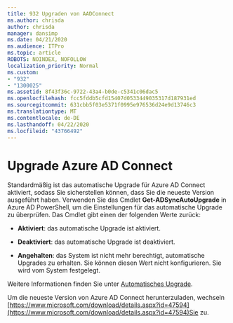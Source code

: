 ```yaml
---
title: 932 Upgraden von AADConnect
ms.author: chrisda
author: chrisda
manager: dansimp
ms.date: 04/21/2020
ms.audience: ITPro
ms.topic: article
ROBOTS: NOINDEX, NOFOLLOW
localization_priority: Normal
ms.custom:
- "932"
- "1300025"
ms.assetid: 8f43f36c-9722-43a4-b0de-c5341c06dac5
ms.openlocfilehash: fcc5fddb5cfd15407d0533449035317d187931ed
ms.sourcegitcommit: 631cbb5f03e5371f0995e976536d24e9d13746c3
ms.translationtype: MT
ms.contentlocale: de-DE
ms.lasthandoff: 04/22/2020
ms.locfileid: "43766492"
---
```

# <a name="upgrade-azure-ad-connect"></a>Upgrade Azure AD Connect

Standardmäßig ist das automatische Upgrade für Azure AD Connect aktiviert, sodass Sie sicherstellen können, dass Sie die neueste Version ausgeführt haben. Verwenden Sie das Cmdlet **Get-ADSyncAutoUpgrade** in Azure AD PowerShell, um die Einstellungen für das automatische Upgrade zu überprüfen. Das Cmdlet gibt einen der folgenden Werte zurück:

- **Aktiviert**: das automatische Upgrade ist aktiviert.

- **Deaktiviert**: das automatische Upgrade ist deaktiviert.

- **Angehalten**: das System ist nicht mehr berechtigt, automatische Upgrades zu erhalten. Sie können diesen Wert nicht konfigurieren. Sie wird vom System festgelegt.

Weitere Informationen finden Sie unter [Automatisches Upgrade](https://docs.microsoft.com/azure/active-directory/connect/active-directory-aadconnect-feature-automatic-upgrade).

Um die neueste Version von Azure AD Connect herunterzuladen, wechseln [https://www.microsoft.com/download/details.aspx?id=47594](https://www.microsoft.com/download/details.aspx?id=47594)Sie zu.
